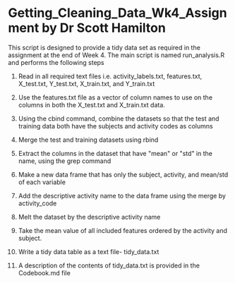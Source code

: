 # Getting_Cleaning_Data_Wk4_Assignment by Dr Scott Hamilton
This script is designed to provide a tidy data set as required in the assignment at the end of Week 4. The main script is named run_analysis.R and performs the following steps

1) Read in all required text files i.e. activity_labels.txt, features.txt, X_test.txt, Y_test.txt, X_train.txt, and Y_train.txt

2) Use the features.txt file as a vector of column names to use on the columns in both the X_test.txt and X_train.txt data.

3) Using the cbind command, combine the datasets so that the test and training data both have the subjects and activity codes as columns

4) Merge the test and training datasets using rbind

5) Extract the columns in the dataset that have "mean" or "std" in the name, using the grep command

6) Make a new data frame that has only the subject, activity, and mean/std of each variable

7) Add the descriptive activity name to the data frame using the merge by activity_code

8) Melt the dataset by the descriptive activity name

9) Take the mean value of all included features ordered by the activity and subject. 

10) Write a tidy data table as a text file- tidy_data.txt

11) A description of the contents of tidy_data.txt is provided in the Codebook.md file
